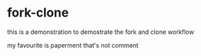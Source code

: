 # fork-clone

this is a demonstration to demostrate the fork and clone workflow

my favourite is paperment 
that's not comment

